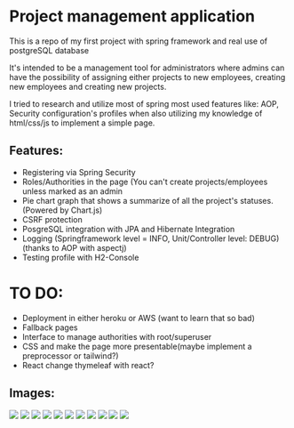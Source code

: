 # Project management application
<p>This is a repo of my first project with spring framework and real use of postgreSQL database</p>
<p>It's intended to be a management tool for administrators where admins can have the possibility of 
assigning either projects to new employees, creating new employees and creating new projects.</p>


<p>I tried to research and utilize most of spring most used features like: AOP, Security
configuration's profiles when also utilizing my knowledge of html/css/js to implement a simple page.</p>

<h2>Features:</h2>
<ul>
    <li>Registering via Spring Security</li>
    <li>Roles/Authorities in the page (You can't create projects/employees unless marked as an admin</li>
    <li>Pie chart graph that shows a summarize of all the project's statuses. (Powered by Chart.js)</li>
    <li>CSRF protection</li>
    <li>PosgreSQL integration with JPA and Hibernate Integration</li>
    <li>Logging (Springframework level = INFO, Unit/Controller level: DEBUG) (thanks to AOP with aspectj)</li>
    <li>Testing profile with H2-Console</li>
</ul>

<h1>TO DO:</h1>
<ul>
    <li>Deployment in either heroku or AWS (want to learn that so bad)</li>
    <li>Fallback pages</li>
    <li>Interface to manage authorities with root/superuser</li>
    <li>CSS and make the page more presentable(maybe implement a preprocessor or tailwind?)</li>
    <li>React change thymeleaf with react?</li>
</ul>

<h2>Images:</h2>
<img src="https://i.imgur.com/zeX44QZ.png"/>
<img src="https://i.imgur.com/Du6mSYZ.png"/> 
<img src="https://i.imgur.com/B9IhrDZ.png"/> 
<img src="https://i.imgur.com/ebWpo4k.png"/> 
<img src="https://i.imgur.com/Cp6rnhY.png"/> 
<img src="https://i.imgur.com/Lct3bYZ.png"/> 
<img src="https://i.imgur.com/Altvnbi.png"/> 
<img src="https://i.imgur.com/XFRRrgX.png"/> 
<img src="https://i.imgur.com/1aJLO2g.png"/> 
<img src="https://i.imgur.com/MeCLmtV.png"/> 
<img src="https://i.imgur.com/kwbvMwK.png"/>
